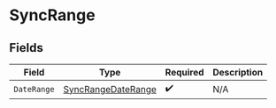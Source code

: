 # SyncRange


## Fields

| Field                                                           | Type                                                            | Required                                                        | Description                                                     |
| --------------------------------------------------------------- | --------------------------------------------------------------- | --------------------------------------------------------------- | --------------------------------------------------------------- |
| `DateRange`                                                     | [SyncRangeDateRange](../../models/shared/syncrangedaterange.md) | :heavy_check_mark:                                              | N/A                                                             |
